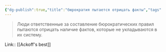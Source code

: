```yaml
---
{"dg-publish":true,"title":"бюрократия пытается отрицать факты","tags":["quotes"],"date":"2023-01-15T09:34:42+03:00","modified_at":"2023-05-19T15:57:34+04:00","alias":"бюрократия пытается отрицать факты","permalink":"/quotes/202301150934/","dgPassFrontmatter":true}
---
```



> Люди ответственные за составление бюрократических правил пытаются отрицать наличие фактов, которые не укладываются в их систему.

Link:: [[Ackoff's best]]
